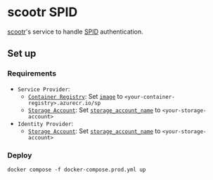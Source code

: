 # scootr SPID

[scootr](https://github.com/alex-sandri/scootr)'s service to handle [SPID](https://www.spid.gov.it/) authentication.

## Set up

### Requirements

- `Service Provider`:
  - [`Container Registry`](https://azure.microsoft.com/en-us/services/container-registry/): Set [`image`](docker-compose.prod.yml#L7) to `<your-container-registry>.azurecr.io/sp`
  - [`Storage Account`](https://azure.microsoft.com/en-us/services/storage/files/): Set [`storage_account_name`](docker-compose.prod.yml#L34) to `<your-storage-account>`
- `Identity Provider`:
  - [`Storage Account`](https://azure.microsoft.com/en-us/services/storage/files/): Set [`storage_account_name`](docker-compose.prod.yml#L39) to `<your-storage-account>`

### Deploy

`docker compose -f docker-compose.prod.yml up`
